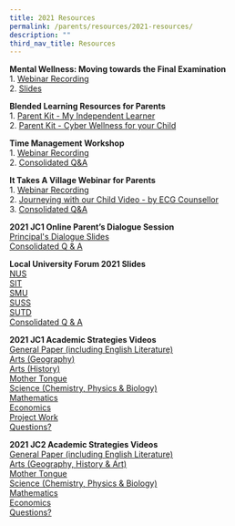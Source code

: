 ```yaml
---
title: 2021 Resources
permalink: /parents/resources/2021-resources/
description: ""
third_nav_title: Resources
---
```


<p><strong>Mental Wellness: Moving towards the Final Examination<br /></strong>1.&nbsp;<a href="https://vimeo.com/586551728/133797efab" target="_blank" rel="noopener">Webinar Recording</a><br />2.&nbsp;<a href="https://standrewsjc-moe-edu-sg-admin.cwp.sg/qql/slot/u674/revamp2021/parents/resources/Moving%20towards%20the%20Final%20Examination/moving%20towards%20%20year%20end%20examinations%203.pdf" target="_blank" rel="noopener">Slides</a></p>
<p><strong>Blended Learning Resources for Parents<br /></strong>1.&nbsp;<a href="https://standrewsjc-moe-edu-sg-admin.cwp.sg/qql/slot/u674/revamp2021/parents/resources/Blended%20Learning%20Resources%20for%20Parents/MOE%20resource%20for%20BL_my-independent-learner.pdf" target="_blank" rel="noopener">Parent Kit - My Independent Learner</a><br />2.&nbsp;<a href="https://standrewsjc-moe-edu-sg-admin.cwp.sg/qql/slot/u674/revamp2021/parents/resources/Blended%20Learning%20Resources%20for%20Parents/MOE%20resource%20for%20BL_cyber-wellness-for-your-child.pdf" target="_blank" rel="noopener">Parent Kit - Cyber Wellness for your Child</a></p>
<p><strong>Time Management Workshop<br /></strong>1.&nbsp;<a href="https://vimeo.com/558453672/0da90037d4" target="_blank" rel="noopener">Webinar Recording</a><br />2.&nbsp;<a href="https://standrewsjc-moe-edu-sg-admin.cwp.sg/qql/slot/u674/revamp2021/parents/resources/Time%20Management%20Workshop/QnA_for_PSG_Workshop_edited_final.pdf" target="_blank" rel="noopener">Consolidated Q&amp;A</a></p>
<p><strong>It Takes A Village Webinar for Parents<br /></strong>1.&nbsp;<a href="https://vimeo.com/543488246/9162ea07de" target="_blank" rel="noopener">Webinar Recording</a><br />2.&nbsp;<a href="https://vimeo.com/547360492/2e526f670f" target="_blank" rel="noopener">Journeying with our Child Video - by ECG Counsellor</a><br />3.&nbsp;<a href="https://standrewsjc-moe-edu-sg-admin.cwp.sg/qql/slot/u674/revamp2021/parents/resources/It%20Takes%20A%20Village%20Webinar%20for%20Parents/QA.pdf" target="_blank" rel="noopener">Consolidated Q&amp;A</a></p>
<p><strong>2021 JC1 Online Parent&rsquo;s Dialogue Session<br /></strong><a href="/files/JC1%20Parents%20Dialogue/2021_j1_principal_dialogue_slides.pdf" target="_blank" rel="noopener">Principal's Dialogue Slides</a><br /><a href=/files/2021_JC1_Parents_Dialogue_QnA.pdf" target="_blank" rel="noopener">Consolidated Q &amp; A</a></p>
<p><strong>Local University Forum 2021 Slides<br /></strong><a href="https://standrewsjc-moe-edu-sg-admin.cwp.sg/qql/slot/u674/revamp2021/parents/resources/Local%20University%20Forum%202021%20Slides/LUF_NUS.pdf" target="_blank" rel="noopener">NUS</a><br /><a href="https://standrewsjc-moe-edu-sg-admin.cwp.sg/qql/slot/u674/revamp2021/parents/resources/Local%20University%20Forum%202021%20Slides/LUF_SIT.pdf" target="_blank" rel="noopener">SIT</a><br /><a href="https://standrewsjc-moe-edu-sg-admin.cwp.sg/qql/slot/u674/revamp2021/parents/resources/Local%20University%20Forum%202021%20Slides/LUF_SMU.pdf" target="_blank" rel="noopener">SMU</a><br /><a href="https://standrewsjc-moe-edu-sg-admin.cwp.sg/qql/slot/u674/revamp2021/parents/resources/Local%20University%20Forum%202021%20Slides/LUF_SUSS.pdf" target="_blank" rel="noopener">SUSS</a><br /><a href="https://standrewsjc-moe-edu-sg-admin.cwp.sg/qql/slot/u674/revamp2021/parents/resources/Local%20University%20Forum%202021%20Slides/LUF_SUTD.pdf" target="_blank" rel="noopener">SUTD</a><br /><a href="https://standrewsjc-moe-edu-sg-admin.cwp.sg/qql/slot/u674/revamp2021/parents/resources/Local%20University%20Forum%202021%20Slides/LUF%202021_QA_updated.pdf" target="_blank" rel="noopener">Consolidated Q &amp; A</a></p>
<p><strong>2021 JC1 Academic Strategies Videos<br /></strong><a href="https://vimeo.com/539034062" target="_blank" rel="noopener">General Paper (including English Literature)</a><br /><a href="https://drive.google.com/file/d/1lWUA_TFxvwrCPHfNqzWghvpcN0kDAvRI/view" target="_blank" rel="noopener">Arts (Geography)</a><br /><a href="https://vimeo.com/user3429331/review/436830035/b6010b7392" target="_blank" rel="noopener">Arts (History)</a><br /><a href="https://vimeo.com/539520067/33dbe2da00" target="_blank" rel="noopener">Mother Tongue</a><br /><a href="https://vimeo.com/537579935/223e390f06" target="_blank" rel="noopener">Science (Chemistry, Physics &amp; Biology)</a><br /><a href="https://vimeo.com/539547419/6c9fc79c81" target="_blank" rel="noopener">Mathematics</a><br /><a href="https://vimeo.com/537095419" target="_blank" rel="noopener">Economics</a><br /><a href="https://drive.google.com/file/d/1qgUKZIg837kp_aTOgCx70l0oHXZjV6yB/view" target="_blank" rel="noopener">Project Work</a><br /><a href="http://www.tinyurl.com/ACREQA" target="_blank" rel="noopener">Questions?</a></p>
<p><strong>2021 JC2 Academic Strategies Videos<br /></strong><a href="https://vimeo.com/539034062" target="_blank" rel="noopener">General Paper (including English Literature)</a><br /><a href="https://vimeo.com/539957224/f3e5ca48ce" target="_blank" rel="noopener">Arts (Geography, History &amp; Art)</a><br /><a href="https://vimeo.com/539520067/33dbe2da00" target="_blank" rel="noopener">Mother Tongue</a><br /><a href="https://vimeo.com/539779007/3b44fa0d1f" target="_blank" rel="noopener">Science (Chemistry, Physics &amp; Biology)</a><br /><a href="https://vimeo.com/539547165/2c705fab1e" target="_blank" rel="noopener">Mathematics</a><br /><a href="https://vimeo.com/536178479/7e5335f819" target="_blank" rel="noopener">Economics</a><br /><a href="http://www.tinyurl.com/ACREQA" target="_blank" rel="noopener">Questions?</a></p>